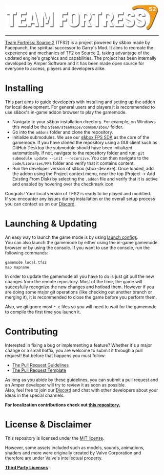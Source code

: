 <p align="center">
	<img src="https://github.com/AmperSoftware/TF-Source-2/blob/dev/ui/Menu/tfs2_logotype.png">
</p>
<hr>

[Team Fortress: Source 2](https://tfsource2.com/about) (TFS2) is a project powered by s&box made by Facepunch, the spiritual successor to Garry's Mod. It aims to recreate the experience and mechanics of TF2 on Source 2, taking advantage of the updated engine's graphics and capabilities. The project has been internally developed by Amper Software and it has been made open source for everyone to access, players and developers alike.

# Installing

This part aims to guide developers with installing and setting up the addon for local development. For general users and players it is recommended to use s&box's in-game addon browser to play the gamemode.

- Navigate to your s&box installation directory. For example, on Windows this would be the ``Steam/steamapps/common/sbox/`` folder.
- Go into the ``addons`` folder and clone the repository.
- Initialize submodules. We use our [s&box FPS SDK](https://github.com/AmperSoftware/sbox-FPS-SDK) as the core of the gamemode. If you have cloned the repository using a GUI client such as GitHub Desktop the submodule should have been initialized automatically. If not, navigate to the repository folder and run: ``git submodule update --init --recursive``. You can then navigate to the ``code/Libraries/FPS`` folder and verify that it contains content.
- Run the developer version of s&box (sbox-dev.exe). Once loaded, add the addon using the Project context menu, near the top (Project -> Add Existing From Disk) by selecting the ``.addon`` file and verify that it is active and enabled by hovering over the checkmark icon.

Congrats! Your local version of TFS2 is ready to be played and modified.  
If you encounter any issues during installation or the overall setup process you can contact us on our [Discord](https://discord.gg/tMnTsUsVjP).

# Launching & Updating
An easy way to launch the game mode is by using [launch configs](https://media.discordapp.net/attachments/712252851283296260/1043964479613976727/image.png).  
You can also launch the gamemode by either using the in-game gamemode browser or by using the console. If you want to use the console, run the following commands:
```
gamemode local.tfs2
map mapname
```

In order to update the gamemode all you have to do is just git pull the new changes from the remote repository. Most of the time, the game will succesfully recognize the new changes and hotload them. However if you are doing some major git operations (like checking out another branch or merging it), it is recommended to close the game before you perform them.

Also, we gitignore most ``*_c`` files so you will need to wait for the gamemode to compile the first time you launch it.

# Contributing

Interested in fixing a bug or implementing a feature? Whether it's a major change or a small hotfix, you are welcome to submit it through a pull request! But before that happens you must follow:
- [The Pull Request Guidelines](https://github.com/AmperSoftware/TF-Source-2/blob/dev/.github/CONTRIBUTING.md)
- [The Pull Request Template](https://github.com/AmperSoftware/TF-Source-2/blob/dev/.github/PULL_REQUEST_TEMPLATE.md)

As long as you abide by these guidelines, you can submit a pull request and an Amper developer will try to review it as soon as possible.  
Also, feel free to join our [Discord](https://discord.gg/tMnTsUsVjP) and chat with other developers about your ideas in the special channels.

**For localization contributions check out [this repository.](https://github.com/AmperSoftware/TF-Source-2-Localization)**
# License & Disclaimer

This repository is licensed under the [MIT license](https://github.com/AmperSoftware/TF-Source-2/blob/dev/LICENSE.md).

However, some assets included such as models, sounds, animations, shaders and more were originally created by Valve Corporation and therefore are under Valve's intellectual property.

**[Third Party Licenses](https://github.com/AmperSoftware/TF-Source-2/blob/dev/thirdpartylicenses.md)**
